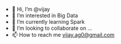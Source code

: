 - 👋 Hi, I’m @vijay
- 👀 I’m interested in Big Data
- 🌱 I’m currently learning Spark
- 💞️ I’m looking to collaborate on ...
- 📫 How to reach me vijay.ag0@gmail.com

<!---
vijayagr/vijayagr is a ✨ special ✨ repository because its `README.md` (this file) appears on your GitHub profile.
You can click the Preview link to take a look at your changes.
--->
